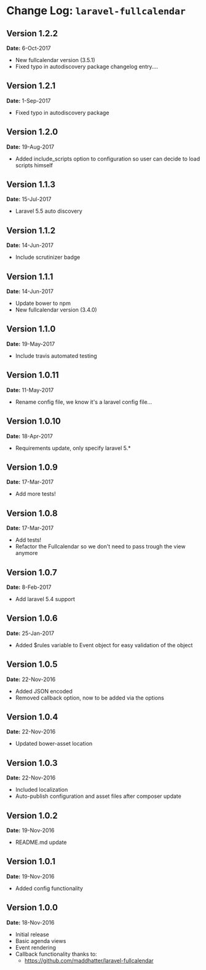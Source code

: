 Change Log: `laravel-fullcalendar`
==================================

## Version 1.2.2

**Date:** 6-Oct-2017

- New fullcalendar version (3.5.1)
- Fixed typo in autodiscovery package changelog entry....

## Version 1.2.1

**Date:** 1-Sep-2017

- Fixed typo in autodiscovery package

## Version 1.2.0

**Date:** 19-Aug-2017

- Added include_scripts option to configuration so user can decide to load scripts himself

## Version 1.1.3

**Date:** 15-Jul-2017

- Laravel 5.5 auto discovery

## Version 1.1.2

**Date:** 14-Jun-2017

- Include scrutinizer badge

## Version 1.1.1

**Date:** 14-Jun-2017

- Update bower to npm
- New fullcalendar version (3.4.0)

## Version 1.1.0

**Date:** 19-May-2017

- Include travis automated testing

## Version 1.0.11

**Date:** 11-May-2017

- Rename config file, we know it's a laravel config file...

## Version 1.0.10

**Date:** 18-Apr-2017

- Requirements update, only specify laravel 5.*

## Version 1.0.9

**Date:** 17-Mar-2017

- Add more tests!

## Version 1.0.8

**Date:** 17-Mar-2017

- Add tests!
- Refactor the Fullcalendar so we don't need to pass trough the view anymore

## Version 1.0.7

**Date:** 8-Feb-2017

- Add laravel 5.4 support

## Version 1.0.6

**Date:** 25-Jan-2017

- Added $rules variable to Event object for easy validation of the object

## Version 1.0.5

**Date:** 22-Nov-2016

- Added JSON encoded
- Removed callback option, now to be added via the options 

## Version 1.0.4

**Date:** 22-Nov-2016

- Updated bower-asset location

## Version 1.0.3

**Date:** 22-Nov-2016

- Included localization 
- Auto-publish configuration and asset files after composer update 

## Version 1.0.2

**Date:** 19-Nov-2016

- README.md update

## Version 1.0.1

**Date:** 19-Nov-2016

- Added config functionality

## Version 1.0.0

**Date:** 18-Nov-2016

- Initial release
- Basic agenda views
- Event rendering
- Callback functionality thanks to:
    - https://github.com/maddhatter/laravel-fullcalendar